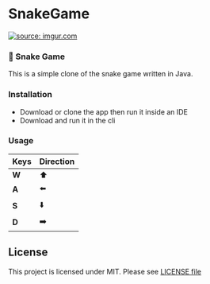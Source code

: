 # SnakeGame

<a href="https://imgur.com/ZVJ4vnD"><img src="https://i.imgur.com/ZVJ4vnD.gif" title="source: imgur.com" /></a>

### :snake: Snake Game
This is a simple clone of the snake game written in Java.

### Installation
* Download or clone the app then run it inside an IDE
* Download and run it in the cli

### Usage
Keys | Direction
--- | -----------
**W** | :arrow_up:
**A** | :arrow_left:
**S** | :arrow_down:
**D** | :arrow_right:


## License
This project is licensed under MIT. Please see [LICENSE file](https://github.com/nate51315/InventoryApplication/blob/master/LICENSE)
